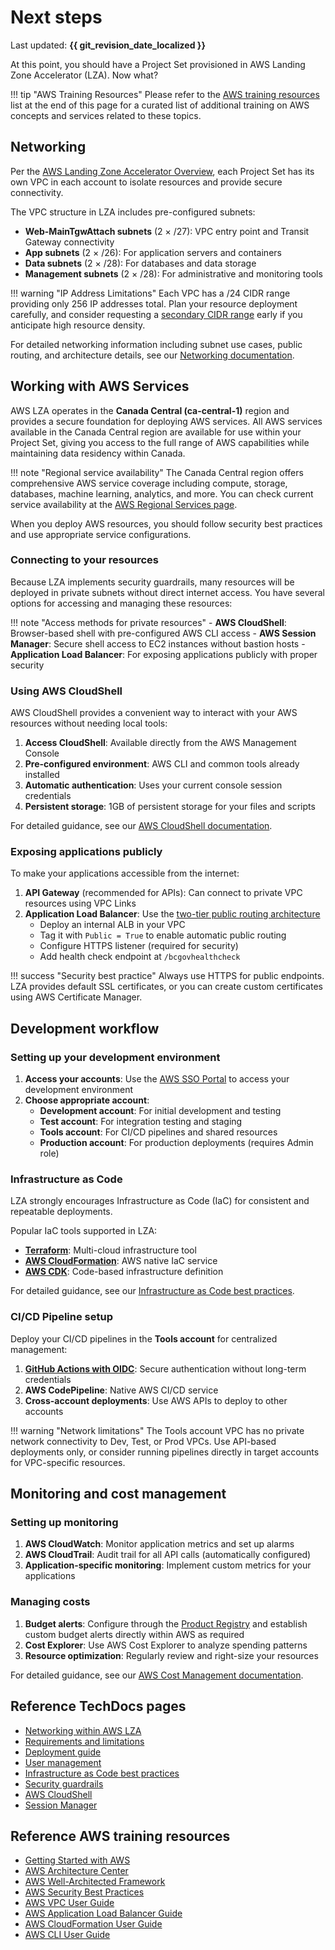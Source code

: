 # Next steps

Last updated: **{{ git_revision_date_localized }}**

At this point, you should have a Project Set provisioned in AWS Landing Zone Accelerator (LZA). Now what?

!!! tip "AWS Training Resources"
    Please refer to the [AWS training resources](#reference-aws-training-resources) list at the end of this page for a curated list of additional training on AWS concepts and services related to these topics.

## Networking

Per the [AWS Landing Zone Accelerator Overview](../get-started-with-lza/aws-landing-zone-accelerator-overview.md#your-project-set-structure), each Project Set has its own VPC in each account to isolate resources and provide secure connectivity.

The VPC structure in LZA includes pre-configured subnets:

- **Web-MainTgwAttach subnets** (2 × /27): VPC entry point and Transit Gateway connectivity
- **App subnets** (2 × /26): For application servers and containers  
- **Data subnets** (2 × /28): For databases and data storage
- **Management subnets** (2 × /28): For administrative and monitoring tools

!!! warning "IP Address Limitations"
    Each VPC has a /24 CIDR range providing only 256 IP addresses total. Plan your resource deployment carefully, and consider requesting a [secondary CIDR range](networking.md#extended-network-ip-exhaustion-solution) early if you anticipate high resource density.

For detailed networking information including subnet use cases, public routing, and architecture details, see our [Networking documentation](networking.md).

## Working with AWS Services

AWS LZA operates in the **Canada Central (ca-central-1)** region and provides a secure foundation for deploying AWS services. All AWS services available in the Canada Central region are available for use within your Project Set, giving you access to the full range of AWS capabilities while maintaining data residency within Canada.

!!! note "Regional service availability"
    The Canada Central region offers comprehensive AWS service coverage including compute, storage, databases, machine learning, analytics, and more. You can check current service availability at the [AWS Regional Services page](https://aws.amazon.com/about-aws/global-infrastructure/regional-product-services/).

When you deploy AWS resources, you should follow security best practices and use appropriate service configurations.

### Connecting to your resources

Because LZA implements security guardrails, many resources will be deployed in private subnets without direct internet access. You have several options for accessing and managing these resources:

!!! note "Access methods for private resources"
    - **AWS CloudShell**: Browser-based shell with pre-configured AWS CLI access
    - **AWS Session Manager**: Secure shell access to EC2 instances without bastion hosts
    - **Application Load Balancer**: For exposing applications publicly with proper security

### Using AWS CloudShell

AWS CloudShell provides a convenient way to interact with your AWS resources without needing local tools:

1. **Access CloudShell**: Available directly from the AWS Management Console
2. **Pre-configured environment**: AWS CLI and common tools already installed
3. **Automatic authentication**: Uses your current console session credentials
4. **Persistent storage**: 1GB of persistent storage for your files and scripts

For detailed guidance, see our [AWS CloudShell documentation](../tools/cloud-shell.md).

### Exposing applications publicly

To make your applications accessible from the internet:

1. **API Gateway** (recommended for APIs): Can connect to private VPC resources using VPC Links
2. **Application Load Balancer**: Use the [two-tier public routing architecture](networking.md#application-load-balancer-public-routing)
   - Deploy an internal ALB in your VPC
   - Tag it with `Public = True` to enable automatic public routing
   - Configure HTTPS listener (required for security)
   - Add health check endpoint at `/bcgovhealthcheck`

!!! success "Security best practice"
    Always use HTTPS for public endpoints. LZA provides default SSL certificates, or you can create custom certificates using AWS Certificate Manager.

## Development workflow

### Setting up your development environment

1. **Access your accounts**: Use the [AWS SSO Portal](https://bcgov.awsapps.com/start/#/?tab=accounts) to access your development environment
2. **Choose appropriate account**: 
   - **Development account**: For initial development and testing
   - **Test account**: For integration testing and staging
   - **Tools account**: For CI/CD pipelines and shared resources
   - **Production account**: For production deployments (requires Admin role)

### Infrastructure as Code

LZA strongly encourages Infrastructure as Code (IaC) for consistent and repeatable deployments.

Popular IaC tools supported in LZA:

- **[Terraform](https://www.terraform.io/)**: Multi-cloud infrastructure tool
- **[AWS CloudFormation](https://aws.amazon.com/cloudformation/)**: AWS native IaC service
- **[AWS CDK](https://aws.amazon.com/cdk/)**: Code-based infrastructure definition

For detailed guidance, see our [Infrastructure as Code best practices](../best-practices/iac-and-ci-cd.md).

### CI/CD Pipeline setup

Deploy your CI/CD pipelines in the **Tools account** for centralized management:

1. **[GitHub Actions with OIDC](../best-practices/iac-and-ci-cd.md#configuring-github-action-oidc-authentication-to-aws)**: Secure authentication without long-term credentials
2. **AWS CodePipeline**: Native AWS CI/CD service
3. **Cross-account deployments**: Use AWS APIs to deploy to other accounts

!!! warning "Network limitations"
    The Tools account VPC has no private network connectivity to Dev, Test, or Prod VPCs. Use API-based deployments only, or consider running pipelines directly in target accounts for VPC-specific resources.

## Monitoring and cost management

### Setting up monitoring

1. **AWS CloudWatch**: Monitor application metrics and set up alarms
2. **AWS CloudTrail**: Audit trail for all API calls (automatically configured)
3. **Application-specific monitoring**: Implement custom metrics for your applications

### Managing costs

1. **Budget alerts**: Configure through the [Product Registry](https://registry.developer.gov.bc.ca/login) and establish custom budget alerts directly within AWS as required
2. **Cost Explorer**: Use AWS Cost Explorer to analyze spending patterns
3. **Resource optimization**: Regularly review and right-size your resources

For detailed guidance, see our [AWS Cost Management documentation](../understanding-your-bill/aws-cost-management.md).

## Reference TechDocs pages

- [Networking within AWS LZA](networking.md)
- [Requirements and limitations](requirements.md)
- [Deployment guide](deploy-to-the-aws-landing-zone-accelerator.md)
- [User management](user-management.md)
- [Infrastructure as Code best practices](../best-practices/iac-and-ci-cd.md)
- [Security guardrails](../get-started-with-lza/guardrails.md)
- [AWS CloudShell](../tools/cloud-shell.md)
- [Session Manager](../tools/session-manager.md)

## Reference AWS training resources

- [Getting Started with AWS](https://aws.amazon.com/getting-started/)
- [AWS Architecture Center](https://aws.amazon.com/architecture/)
- [AWS Well-Architected Framework](https://aws.amazon.com/architecture/well-architected/)
- [AWS Security Best Practices](https://aws.amazon.com/architecture/security-identity-compliance/)
- [AWS VPC User Guide](https://docs.aws.amazon.com/vpc/latest/userguide/)
- [AWS Application Load Balancer Guide](https://docs.aws.amazon.com/elasticloadbalancing/latest/application/)
- [AWS CloudFormation User Guide](https://docs.aws.amazon.com/cloudformation/)
- [AWS CLI User Guide](https://docs.aws.amazon.com/cli/latest/userguide/)
